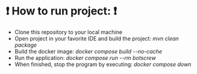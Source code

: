 # ❗ How to run project: ❗
- Clone this repository to your local machine
- Open project in your favorite IDE and build the project: _mvn clean package_
- Build the docker image: _docker compose build --no-cache_
- Run the application: _docker compose run --rm botscrew_
- When finished, stop the program by executing: _docker compose down_